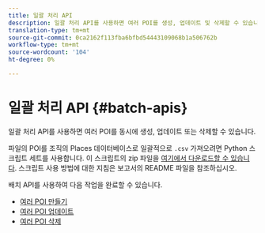 ```yaml
---
title: 일괄 처리 API
description: 일괄 처리 API를 사용하면 여러 POI를 생성, 업데이트 및 삭제할 수 있습니다.
translation-type: tm+mt
source-git-commit: 0ca2162f113fba6bfbd54443109068b1a506762b
workflow-type: tm+mt
source-wordcount: '104'
ht-degree: 0%

---
```



# 일괄 처리 API {#batch-apis}

일괄 처리 API를 사용하면 여러 POI를 동시에 생성, 업데이트 또는 삭제할 수 있습니다.

파일의 POI를 조직의 Places 데이터베이스로 일괄적으로 `.csv` 가져오려면 Python 스크립트 세트를 사용합니다. 이 스크립트의 zip 파일을 [여기에서 다운로드할 수 있습니다](https://github.com/adobe/places-scripts). 스크립트 사용 방법에 대한 지침은 보고서의 README 파일을 참조하십시오.

배치 API를 사용하여 다음 작업을 완료할 수 있습니다.

* [여러 POI 만들기](/help/web-service-api/api-usage/manage-pois/batch-apis/create-multiple-pois.md)
* [여러 POI 업데이트](/help/web-service-api/api-usage/manage-pois/batch-apis/update-multiple-pois.md)
* [여러 POI 삭제](/help/web-service-api/api-usage/manage-pois/batch-apis/delete-multiple-pois.md)
